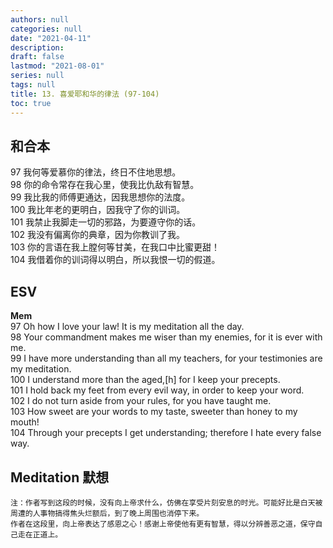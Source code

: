 ```yaml
---
authors: null
categories: null
date: "2021-04-11"
description: 
draft: false
lastmod: "2021-08-01"
series: null
tags: null
title: 13. 喜爱耶和华的律法 (97-104)  
toc: true
---
```


## 和合本

97  我何等爱慕你的律法，终日不住地思想。  
98  你的命令常存在我心里，使我比仇敌有智慧。  
99  我比我的师傅更通达，因我思想你的法度。  
100 我比年老的更明白，因我守了你的训词。  
101 我禁止我脚走一切的邪路，为要遵守你的话。  
102 我没有偏离你的典章，因为你教训了我。  
103 你的言语在我上膛何等甘美，在我口中比蜜更甜！  
104 我借着你的训词得以明白，所以我恨一切的假道。  



## ESV
**Mem**  
97 Oh how I love your law! It is my meditation all the day.  
98 Your commandment makes me wiser than my enemies, for it is ever with me.  
99 I have more understanding than all my teachers, for your testimonies are my meditation.  
100 I understand more than the aged,[h] for I keep your precepts.  
101 I hold back my feet from every evil way, in order to keep your word.  
102 I do not turn aside from your rules, for you have taught me.  
103 How sweet are your words to my taste, sweeter than honey to my mouth!  
104 Through your precepts I get understanding; therefore I hate every false way.  


## Meditation 默想

    注：作者写到这段的时候，没有向上帝求什么，仿佛在享受片刻安息的时光。可能好比是白天被周遭的人事物搞得焦头烂额后，到了晚上周围也消停下来。  
    作者在这段里，向上帝表达了感恩之心！感谢上帝使他有更有智慧，得以分辨善恶之道，保守自己走在正道上。  